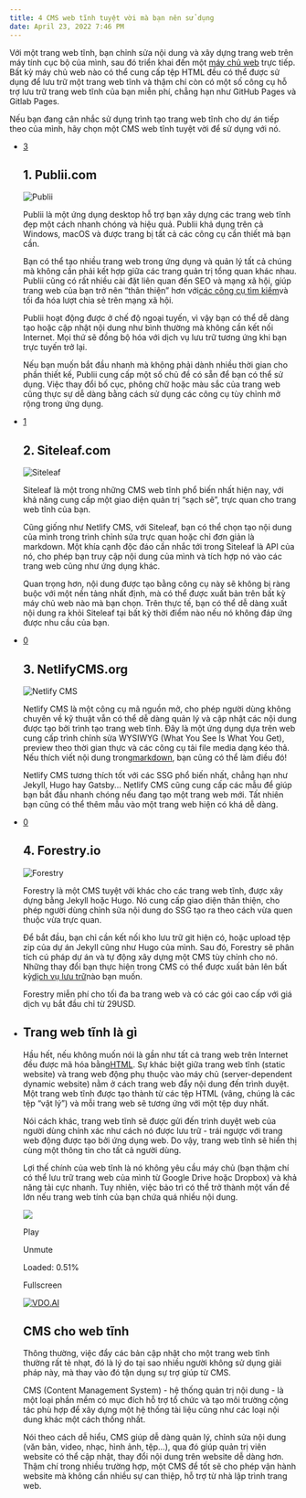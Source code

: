```yaml
---
title: 4 CMS web tĩnh tuyệt vời mà bạn nên sử dụng
date: April 23, 2022 7:46 PM
---
```



<!--StartFragment-->

Với một trang web tĩnh, bạn chỉnh sửa nội dung và xây dựng trang web trên máy tính cục bộ của mình, sau đó triển khai đến một [máy chủ web](https://quantrimang.com/web-server-la-gi-172343 "Web Server là gì?") trực tiếp. Bất kỳ máy chủ web nào có thể cung cấp tệp HTML đều có thể được sử dụng để lưu trữ một trang web tĩnh và thậm chí còn có một số công cụ hỗ trợ lưu trữ trang web tĩnh của bạn miễn phí, chẳng hạn như GitHub Pages và Gitlab Pages.

Nếu bạn đang cân nhắc sử dụng trình tạo trang web tĩnh cho dự án tiếp theo của mình, hãy chọn một CMS web tĩnh tuyệt vời để sử dụng với nó.

* [3](<>)

  ## 1. Publii.com

  ![Publii](https://st.quantrimang.com/photos/image/2021/04/11/cms-web-tinh-tuyet-voi-ma-ban-nen-su-dung3.jpg)

  Publii là một ứng dụng desktop hỗ trợ bạn xây dựng các trang web tĩnh đẹp một cách nhanh chóng và hiệu quả. Publii khả dụng trên cả Windows, macOS và được trang bị tất cả các công cụ cần thiết mà bạn cần.

  Bạn có thể tạo nhiều trang web trong ứng dụng và quản lý tất cả chúng mà không cần phải kết hợp giữa các trang quản trị tổng quan khác nhau. Publii cũng có rất nhiều cài đặt liên quan đến SEO và mạng xã hội, giúp trang web của bạn trở nên “thân thiện” hơn với[các công cụ tìm kiếm](https://quantrimang.com/nhung-cong-cu-tim-kiem-tot-nhat-143804 "Những công cụ tìm kiếm tốt nhất")và tối đa hóa lượt chia sẻ trên mạng xã hội.

  Publii hoạt động được ở chế độ ngoại tuyến, vì vậy bạn có thể dễ dàng tạo hoặc cập nhật nội dung như bình thường mà không cần kết nối Internet. Mọi thứ sẽ đồng bộ hóa với dịch vụ lưu trữ tương ứng khi bạn trực tuyến trở lại.

  Nếu bạn muốn bắt đầu nhanh mà không phải dành nhiều thời gian cho phần thiết kế, Publii cung cấp một số chủ đề có sẵn để bạn có thể sử dụng. Việc thay đổi bố cục, phông chữ hoặc màu sắc của trang web cũng thực sự dễ dàng bằng cách sử dụng các công cụ tùy chỉnh mở rộng trong ứng dụng.
* [1](<>)

  ## 2. Siteleaf.com

  ![Siteleaf](https://st.quantrimang.com/photos/image/2021/04/11/cms-web-tinh-tuyet-voi-ma-ban-nen-su-dung2.jpg)

  Siteleaf là một trong những CMS web tĩnh phổ biến nhất hiện nay, với khả năng cung cấp một giao diện quản trị “sạch sẽ”, trực quan cho trang web tĩnh của bạn.

  Cũng giống như Netlify CMS, với Siteleaf, bạn có thể chọn tạo nội dung của mình trong trình chỉnh sửa trực quan hoặc chỉ đơn giản là markdown. Một khía cạnh độc đáo cần nhắc tới trong Siteleaf là API của nó, cho phép bạn truy cập nội dung của mình và tích hợp nó vào các trang web cũng như ứng dụng khác.

  Quan trọng hơn, nội dung được tạo bằng công cụ này sẽ không bị ràng buộc với một nền tảng nhất định, mà có thể được xuất bản trên bất kỳ máy chủ web nào mà bạn chọn. Trên thực tế, bạn có thể dễ dàng xuất nội dung ra khỏi Siteleaf tại bất kỳ thời điểm nào nếu nó không đáp ứng được nhu cầu của bạn.
* [0](<>)

  ## 3. NetlifyCMS.org

  ![Netlify CMS](https://st.quantrimang.com/photos/image/2021/04/11/cms-web-tinh-tuyet-voi-ma-ban-nen-su-dung1.jpg)

  Netlify CMS là một công cụ mã nguồn mở, cho phép người dùng không chuyên về kỹ thuật vẫn có thể dễ dàng quản lý và cập nhật các nội dung được tạo bởi trình tạo trang web tĩnh. Đây là một ứng dụng dựa trên web cung cấp trình chỉnh sửa WYSIWYG (What You See Is What You Get), preview theo thời gian thực và các công cụ tải file media dạng kéo thả. Nếu thích viết nội dung trong[markdown](https://quantrimang.com/cu-phap-markdown-can-ban-163963 "Cú pháp Markdown căn bản"), bạn cũng có thể làm điều đó!

  Netlify CMS tương thích tốt với các SSG phổ biến nhất, chẳng hạn như Jekyll, Hugo hay Gatsby... Netlify CMS cũng cung cấp các mẫu để giúp bạn bắt đầu nhanh chóng nếu đang tạo một trang web mới. Tất nhiên bạn cũng có thể thêm mẫu vào một trang web hiện có khá dễ dàng.
* [0](<>)

  ## 4. Forestry.io

  ![Forestry](https://st.quantrimang.com/photos/image/2021/04/11/cms-web-tinh-tuyet-voi-ma-ban-nen-su-dung4.jpg)

  Forestry là một CMS tuyệt với khác cho các trang web tĩnh, được xây dựng bằng Jekyll hoặc Hugo. Nó cung cấp giao diện thân thiện, cho phép người dùng chỉnh sửa nội dung do SSG tạo ra theo cách vừa quen thuộc vừa trực quan.

  Để bắt đầu, bạn chỉ cần kết nối kho lưu trữ git hiện có, hoặc upload tệp zip của dự án Jekyll cũng như Hugo của mình. Sau đó, Forestry sẽ phân tích cú pháp dự án và tự động xây dựng một CMS tùy chỉnh cho nó. Những thay đổi bạn thực hiện trong CMS có thể được xuất bản lên bất kỳ[dịch vụ lưu trữ](https://quantrimang.com/12-trang-web-luu-tru-du-lieu-truc-tuyen-mien-phi-tot-nhat-75046 "Tổng hợp các trang web lưu trữ dữ liệu trực tuyến miễn phí tốt nhất hiện nay")nào bạn muốn.

  Forestry miễn phí cho tối đa ba trang web và có các gói cao cấp với giá dịch vụ bắt đầu chỉ từ 29USD.
* ## Trang web tĩnh là gì

  Hầu hết, nếu không muốn nói là gần như tất cả trang web trên Internet đều được mã hóa bằng[HTML](https://quantrimang.com/html "HTML"). Sự khác biệt giữa trang web tĩnh (static website) và trang web động phụ thuộc vào máy chủ (server-dependent dynamic website) nằm ở cách trang web đẩy nội dung đến trình duyệt. Một trang web tĩnh được tạo thành từ các tệp HTML (vâng, chúng là các tệp “vật lý”) và mỗi trang web sẽ tương ứng với một tệp duy nhất.

  Nói cách khác, trang web tĩnh sẽ được gửi đến trình duyệt web của người dùng chính xác như cách nó được lưu trữ - trái ngược với trang web động được tạo bởi ứng dụng web. Do vậy, trang web tĩnh sẽ hiển thị cùng một thông tin cho tất cả người dùng.

  Lợi thế chính của web tĩnh là nó không yêu cầu máy chủ (bạn thậm chí có thể lưu trữ trang web của mình từ Google Drive hoặc Dropbox) và khả năng tải cực nhanh. Tuy nhiên, việc bảo trì có thể trở thành một vấn đề lớn nếu trang web tính của bạn chứa quá nhiều nội dung.

  [![](https://h5.vdo.ai/uploads/thumbnails/1648810245326246d905ebe51.png)](blob:https://quantrimang.com/828a05f0-599d-4618-88bf-1dc81d3556b9)

  Play

  Unmute

  Loaded: 0.51%

  Fullscreen

  [![VDO.AI](https://a.vdo.ai/core/assets/img/logo.svg)](https://vdo.ai/?utm_medium=video&utm_term=quantrimang.com&utm_source=vdoai_logo)

  ## CMS cho web tĩnh

  Thông thường, việc đẩy các bản cập nhật cho một trang web tĩnh thường rất tẻ nhạt, đó là lý do tại sao nhiều người không sử dụng giải pháp này, mà thay vào đó tận dụng sự trợ giúp từ CMS.

  CMS (Content Management System) - hệ thống quản trị nội dung - là một loại phần mềm có mục đích hỗ trợ tổ chức và tạo môi trường cộng tác phù hợp để xây dựng một hệ thống tài liệu cũng như các loại nội dung khác một cách thống nhất.

  Nói theo cách dễ hiểu, CMS giúp dễ dàng quản lý, chỉnh sửa nội dung (văn bản, video, nhạc, hình ảnh, tệp…), qua đó giúp quản trị viên website có thể cập nhật, thay đổi nội dung trên website dễ dàng hơn. Thậm chí trong nhiều trường hợp, một CMS để tốt sẽ cho phép vận hành website mà không cần nhiều sự can thiệp, hỗ trợ từ nhà lập trình trang web.